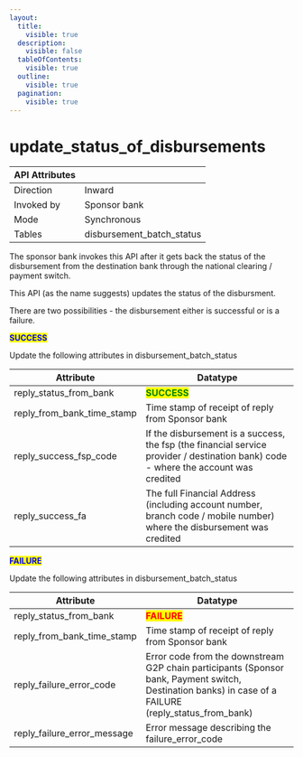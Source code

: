 ```yaml
---
layout:
  title:
    visible: true
  description:
    visible: false
  tableOfContents:
    visible: true
  outline:
    visible: true
  pagination:
    visible: true
---
```


# update\_status\_of\_disbursements

| API Attributes |                             |
| -------------- | --------------------------- |
| Direction      | Inward                      |
| Invoked by     | Sponsor bank                |
| Mode           | Synchronous                 |
| Tables         | disbursement\_batch\_status |

The sponsor bank invokes this API after it gets back the status of the disbursement from the destination bank through the national clearing / payment switch.

This API (as the name suggests) updates the status of the disbursment.

There are two possibilities - the disbursement either is successful or is a failure.

<mark style="color:blue;">**SUCCESS**</mark>

Update the following attributes in disbursement\_batch\_status

| Attribute                      | Datatype                                                                                                                            |
| ------------------------------ | ----------------------------------------------------------------------------------------------------------------------------------- |
| reply\_status\_from\_bank      | <mark style="color:green;">**SUCCESS**</mark>                                                                                       |
| reply\_from\_bank\_time\_stamp | Time stamp of receipt of reply from Sponsor bank                                                                                    |
| reply\_success\_fsp\_code      | If the disbursement is a success, the fsp (the financial service provider / destination bank) code - where the account was credited |
| reply\_success\_fa             | The full Financial Address (including account number, branch code / mobile number) where the disbursement was credited              |

<mark style="color:blue;">**FAILURE**</mark>

Update the following attributes in disbursement\_batch\_status

| Attribute                      | Datatype                                                                                                                                                 |
| ------------------------------ | -------------------------------------------------------------------------------------------------------------------------------------------------------- |
| reply\_status\_from\_bank      | <mark style="color:red;">**FAILURE**</mark>                                                                                                              |
| reply\_from\_bank\_time\_stamp | Time stamp of receipt of reply from Sponsor bank                                                                                                         |
| reply\_failure\_error\_code    | Error code from the downstream G2P chain participants (Sponsor bank, Payment switch, Destination banks) in case of a FAILURE (reply\_status\_from\_bank) |
| reply\_failure\_error\_message | Error message describing the failure\_error\_code                                                                                                        |
